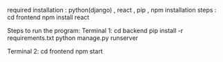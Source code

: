 required installation : python(django) , react , pip , npm 
installation steps :
  cd frontend
  npm install react
  
Steps to run the program:
  Terminal 1:
    cd backend
    pip install -r requirements.txt
    python manage.py runserver

  Terminal 2:
    cd frontend
    npm start
